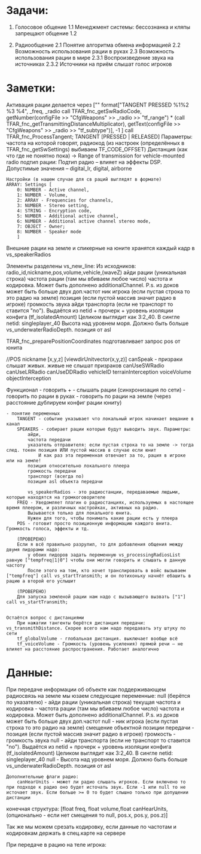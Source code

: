 
# Задачи:

1. Голосовое общение
1.1 Менеджмент системы: бессознанка и кляпы запрещают общение
1.2 


2. Радиообщение
2.1 Понятие алгоритма обмена информацией
2.2 Возможность использования рации в руках
2.3 Возможность использования рации в мире
	2.3.1 Воспроизведение звука на источниках
	2.3.2 Источники на приём слышат голос игроков



# Заметки:

Активация рации делается через 
[""
format["TANGENT	PRESSED	%1%2	%3	%4", _freq, _radio call TFAR_fnc_getSwRadioCode, getNumber(configFile >> "CfgWeapons" >> _radio >> "tf_range") * (call TFAR_fnc_getTransmittingDistanceMultiplicator), getText(configFile >> "CfgWeapons" >> _radio >> "tf_subtype")],
-1
] call TFAR_fnc_ProcessTangent;
TANGENT [PRESSED | RELEASED]
Параметры: 
	частота на которой говорят, 
	радиокод (из настроек (определённых в TFAR_fnc_getSwSettings) выбиваем TF_CODE_OFFSET)
	Дистанция (как что где не понятно пока) -> Range of transmission for vehicle-mounted radio
	подтип рации: Подтип радио – влияет на эффекты DSP. Допустимые значения – digital_lr, digital, airborne
	
	
	Настройки (в нашем случае для св раций выглядят в формате)
	ARRAY: Settings [
		0: NUMBER - Active channel, 
		1: NUMBER - Volume, 
		2: ARRAY - Frequencies for channels, 
		3: NUMBER - Stereo setting, 
		4: STRING - Encryption code, 
		5: NUMBER - Additional active channel, 
		6: NUMBER - Additional active channel stereo mode, 
		7: OBJECT - Owner; 
		8: NUMBER - Speaker mode
		]

Внешние рации на земле и спикерные на юните хранятся каждый кадр в vs_speakerRadios

Элементы разделены vs_new_line:
Из исходников: radio_id,nickname,pos,volume,vehicle,(waveZ)
	айди рации (уникальная строка)
	частота рации (там мы вбиваем любое число)
		частота и кодировка. Может быть дополнено additionalChannel. P.s. из доков может быть больше двух доп.частот
	ник игрока (если пустая строка то это радио на земле)
	позиция (если пустой массив значит радио в игроке)
	громкость звука
	айди транспорта (если не транспорт то ставится "no"). 
		Выдаётся из netid + прочерк + уровень изоляции конфига (tf_isolatedAmount)
		Целиком выглядит как 3:2_40. В сингле netid: singleplayer_40
	Высота над уровнем моря. Должно быть больше vs_underwaterRadioDepth. позиция от asl


TFAR_fnc_preparePositionCoordinates
подготавливает запрос pos от юнита

 //POS 
 	nickname 
	[x,y,z] 
	[viewdirUnitvector(x,y,z)] 
	canSpeak - призраки слышат живых. живые не слышат призраков
	canUseSWRadio 
	canUseLRRadio 
	canUseDDRadio 
	vehicleID 
	terrainInterception 
	voiceVolume 
	objectInterception
	
Функционал
	- говорить +
	- слышать рации (синхронизация по сети)
	- говорить по рации в руках
	- говорить по рации на земле (через расстояние дублируем конфиг рации юниту)
	
	- понятие переменных
		TANGENT - событие указывает что локальный игрок начинает вещание в канал
		SPEAKERS - собирает рации которые будут выводить звук. Параметры:
			айди, 
			частота передачи
			указатель отправителя: если пустая строка то на земле -> тогда след. токен позиция ИЛИ пустой массив в случае если юнит
				И как раз эта переменная отвечает за то, рация в игроке или на земле!
			позиция относительно локального плеера
			громкость передачи
			транспорт (всегда no)
			позиция asl объекта передачи
			
			vs_speakerRadios - это радиостанции, передаваемые людьми, которые находятся на громкоговорителе
		FREQ - Уведомляет плагин о радиостанциях, используемых в настоящее время плеером, и различных настройках, активных на радио.
			Вызывается только для локального юнита.
			Нужен для того, чтобы понимать какие рации есть у плеера
		POS - готовит просто позиционную информацию каждого юнита. Громкость голоса, эффекты и тд.
		
		(ПРОВЕРЕНО)
		Если я всё правильно разрулил, то для добавления общения между двумя пидорами надо:
			у обоих пидоров задать переменную vs_processingRadiosList равную ["tempfreq|1|0"] чтобы они могли говорить и слышать в данную частоту
			После этого на том, кто хочет транслировать в войс вызываем ["tempfreq"] call vs_startTransmith; и он потихоньку начнёт ебашить в рацию а второй его услышит
		
		(ПРОВЕРЕНО)
		Для запуска земленой рации нам надо с вызывающего вызвать ["1"] call vs_startTransmith;


	Остаётся вопрос с дистанциями
		При нажатии тангенты берётся дистанция передачи: vs_transmithDistance. Скорее всего нам надо передавать эту штуку по сети
		tf_globalVolume - глобальная дистанция. выключает вообще всё
		tf_voiceVolume - Громкость (уровень усиления) прямой речи — не влияет на расстояние распространения. Работает аналогично
		
	
# Данные:
При передаче информации об объекте как поддерживающем радиосвязь на земле мы юзаем следующие переменные:
	null (берётся по указателю) - айди рации (уникальная строка)
	текущая частота и кодировка - частота рации (там мы вбиваем любое число)
		частота и кодировка. Может быть дополнено additionalChannel. P.s. из доков может быть больше двух доп.частот
	null - ник игрока (если пустая строка то это радио на земле)
	смещение объектной позиции передачи - позиция (если пустой массив значит радио в игроке)
	громкость - громкость звука
	null - айди транспорта (если не транспорт то ставится "no"). 
		Выдаётся из netid + прочерк + уровень изоляции конфига (tf_isolatedAmount)
		Целиком выглядит как 3:2_40. В сингле netid: singleplayer_40
	null - Высота над уровнем моря. Должно быть больше vs_underwaterRadioDepth. позиция от asl

	Дополнительные флаги радио:
		canHearUnits - может ли радио слышать игроков. Если включено то при подходе к радио оно будет источать звук. Если -1 или null то не источает звук. Если больше >= 0 то будет слышно только при допущении дистанции
		

конечная структура: [float freq, float volume,float canHearUnits, (опционально - если нет смещения то null, pos.x, pos.y, pos.z)]

Так же мы можем срезать кодировку, если данные по частотам и кодировкам держать в спец.карте на сервере

При передаче в рацию на теле игрока:
	